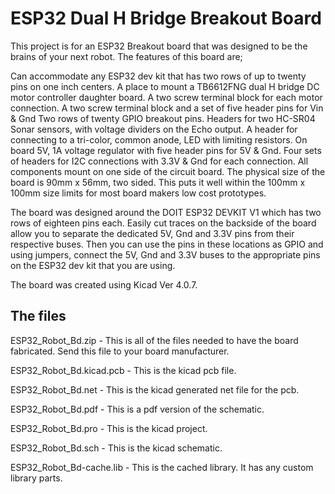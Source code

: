 # ESP32 Dual H Bridge Breakout Board

This project is for an ESP32 Breakout board that was designed to be the brains of your next robot. The features of this board are;

Can accommodate any ESP32 dev kit that has two rows of up to twenty pins on one inch centers.
A place to mount a TB6612FNG dual H bridge DC motor controller daughter board.
A two screw terminal block for each motor connection.
A two screw terminal block and a set of five header pins for Vin & Gnd
Two rows of twenty GPIO breakout pins.
Headers for two HC-SR04 Sonar sensors, with voltage dividers on the Echo output.
A header for connecting to a tri-color, common anode, LED with limiting resistors.
On board 5V, 1A voltage regulator with five header pins for 5V & Gnd.
Four sets of headers for I2C connections with 3.3V & Gnd for each connection.
All components mount on one side of the circuit board.
The physical size of the board is 90mm x 56mm, two sided. This puts it well within the 100mm x 100mm size limits for most board makers low cost prototypes.

The board was designed around the DOIT ESP32 DEVKIT V1 which has two rows of eighteen pins each. Easily cut traces on the backside of the board allow you to separate the dedicated 5V, Gnd and 3.3V pins from their respective buses. Then you can use the pins in these locations as GPIO and using jumpers, connect the 5V, Gnd and 3.3V buses to the appropriate pins on the ESP32 dev kit that you are using.

The board was created using Kicad Ver 4.0.7.

## The files
ESP32_Robot_Bd.zip - This is all of the files needed to have the board fabricated. Send this file to your board manufacturer.

ESP32_Robot_Bd.kicad.pcb   - This is the kicad pcb file.

ESP32_Robot_Bd.net         - This is the kicad generated net file for the pcb.

ESP32_Robot_Bd.pdf         - This is a pdf version of the schematic.

ESP32_Robot_Bd.pro         - This is the kicad project.

ESP32_Robot_Bd.sch         - This is the kicad schematic.

ESP32_Robot_Bd-cache.lib   - This is the cached library. It has any custom library parts.

